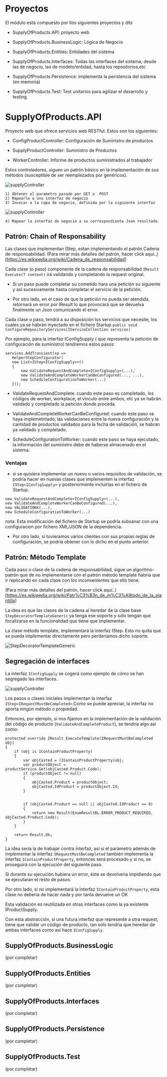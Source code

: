 
# Proyectos

El módulo está compuesto por llos siguientes proyectos y dlls

* SupplyOfProducts.API: proyecto web

* SupplyOfProducts.BusinessLogic: Lógica de Negocio

* SupplyOfProducts.Entities: Entidades del sistema

* SupplyOfProducts.Interfaces: Todas las interfaces del sistema, desde las de negocio, las de modelo/entidad, hasta los repositorios,etc 

* SupplyOfProducts.Persistence: implementa la peristencia del sistema (en memoria)

* SupplyOfProducts.Test: Test unitarios para agilizar el desarrollo y testing.



# SupplyOfProducts.API

Proyecto web que ofrece servicios web RESTful. Estos son los siguientes:

* ConfigProductController:  Configuración de Suministro de productos

* SupplyProductController:  Suministro de Productos

* WorkerController: Informe de productos suministrados al trabajador

Estos controladores, siguen un patrón básico en la implementación de sus métodos (susceptible de ser reemplezados por genéricos).

![supplyController](SupplyController.png)



    1) Obtener el parametro pasado por GET o  POST
    2) Mapearlo a una interfaz de negocio
    3) Invocar a la capa de negocio, definida por la siguiente interfaz


![supplyController](IStep.png)

   
    4) Mapear la interfaz de negocio a su correspondiente Json resultado.



## Patrón: Chain of Responsability 

Las clases que implementan IStep<T>, estan implementando el patrón Cadena de responsabilidad.  (Para mirar más detalles del patrón, hacer click aquí..) [https://es.wikipedia.org/wiki/Cadena_de_responsabilidad]

Cada clase (o paso) componente de la cadena de responsabilidad `IResult Execute(T context)` irá validando y completando la request original. 

* Si un paso puede completar su cometido hara una petición su siguiente y asi sucesivamente hasta completar el servicio de la petición. 

* Por otro lado, en el caso de que la petición no pueda ser atendida, retornará un error por IResult lo que provocará que se devuelva finalmente un Json comunicando el error.

Cada clase o paso, tendrá a su disposición los servicios que necesite, los cuales ya se habrán inyectado en el fichero Startup `public void ConfigureRepositoryServices(IServiceCollection services)`


Por ejemplo, para la interfaz IConfigSupply ( que representa la petición de configuración de suministro) tendremos estos pasos

 ``` [language]
services.AddTransient(sp =>
    HelperStepConfigurator(
    new List<IStep<IConfigSupply>>()
    {
        new ValidateRequestAndComplete<IConfigSupply>(...),
        new ValidateAndCompleteWorkerCanBeConfigured(..., ...),
        new ScheduleConfigurationToWorker(...)
    }));
```

* ValidateRequestAndComplete: cuando este paso es completado, los códigos de worker, workplace, el vinculo entre ambos, etc ya se habrán validado y completado la petición donde proceda.

* ValidateAndCompleteWorkerCanBeConfigured: cuando este paso se haya implemetntado, las validaciones entre la nueva configuración y la cantidad de productos validados para la fecha de validación, se habrán ya validado y completado. 

* ScheduleConfigurationToWorker: cuando este paso se haya ejecutado, la información del suministro debe de haberse almacenado en el sistema.

### Ventajas

* si se quisiera implementar un nuevo o varios requisitos de validación, se podría hacer en nuevas clases que implementen la interfaz `IStep<IConfigSupply>` y posteriormente incluirlas en el fichero de Startup. 

```[language]
new ValidateRequestAndComplete<IConfigSupply>(...),
new ValidateAndCompleteWorkerCanBeConfigured(...), 
new VALIDATIONX(...),
new ScheduleConfigurationToWorker(...)
```

nota: Esta modificación del fichero de Startup se podría subsanar con una configuracion por fichero XML/JSON de la dependencia. 

* Por otro lado, si tuvieramos varios clientes con sus propias reglas de  configuración, se podría obtener con lo dicho en el punto anterior.

## Patrón: Método Template

Cada paso o clase de la cadena de responsabilidad, sigue un algoritmo-patrón que de no implementarse con el patrón método template habría que ir replicando en cada clase con los inconvenientes que ello tiene.

 (Para mirar más detalles del patrón, hacer click aquí..) [https://es.wikipedia.org/wiki/Patr%C3%B3n_de_m%C3%A9todo_de_la_plantilla]

 La idea es que las clases de la cadena al heredar de la clase base `StepDecoratorTemplateGeneric` ya tenga ese soporte y sólo tengan que focalizarse en la funcionalidad que tiene que implementar.

 La clase método template, implementará la interfaz IStep<T>. Esto no quita que se pueda implementar directamente pero perderíamos dicho soporte.

 ![StepDecoratorTemplateGeneric](StepDecoratorTemplateGeneric.png)



## Segregación de interfaces

La interfaz `IConfigSupply` se cogerá como ejemplo de cómo se han segregado las interfaces. 

![supplyController](IConfigSupply.png)

Los pasos o clases iniciales implementan la interfaz `IStep<IRequestMustBeCompleted>`.Como se puede apreciar, la interfaz no aporta ningún método o propiedad.

Entonces, por ejemplo, si nos fijamos en la implementación de la validación del código de producto (`ValidateAndCompleteProduct`), se tendría  algo así como:

```[language]
protected override IResult ExecuteTemplate(IRequestMustBeCompleted obj)
{
    if (obj is IContainProductProperty)
    {
        var objCasted = (IContainProductProperty)obj;
        var productObject = productService.Get(objCasted.Product.Code);
        if (productObject != null)
        {
            objCasted.Product = productObject;
            objCasted.IdProduct = productObject.Id;
        }


        if (objCasted.Product == null || objCasted.IdProduct == 0)
        {
            return new Result(EnumResultBL.ERROR_PRODUCT_REQUIRED, objCasted.Product.Code);
        }
    }

    return Result.Ok;
}
```

La idea sería la de trabajar contra interfaz, así si el parámetro además de implementar la interfaz `IRequestMustBeCompleted` también implementa la interfaz `IContainProductProperty`, entonces será procesado y si no, se proseguirá con la ejecución del siguiente paso.

Si durante su ejecución hubiera un error, éste se devolvería impidiendo que se ejecutaran el resto de pasos.

Por otro lado, si no implementará la interfaz `IContainProductProperty`, esta clase no deberia de hacer nada y por tanta devuelve un OK

Esta validación es reutilizada en otras interfaces como la ya existente IProductSupply. 

Con esta abstracción, si una futura interfaz que represente a otra request, tiene que validar un código de producto, tan sólo tendria que heredar de ambas interfaces como así hace `IConfigSupply`.

## SupplyOfProducts.BusinessLogic
(por completar)
## SupplyOfProducts.Entities
(por completar)
## SupplyOfProducts.Interfaces
(por completar)
## SupplyOfProducts.Persistence
(por completar)
## SupplyOfProducts.Test
(por completar)